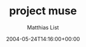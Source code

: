 ---
title: 'project muse'
posts: 2
hash: 't223'
author: 'Matthias List'
date: 2004-05-24T14:16:00+00:00
sources:
  - http://forums.tokipona.org/viewtopic.php%3Ft=223.html
---